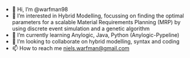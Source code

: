- 👋 Hi, I’m @warfman98
- 👀 I’m interested in Hybrid Modelling, focussing on finding the optimal parameters for a scalable Material Requirements Planning (MRP) by using discrete event simulation and a genetic algorithm
- 🌱 I’m currently learning Anylogic, Java, Python (Anylogic-Pypeline)
- 💞️ I’m looking to collaborate on hybrid modelling, syntax and coding
- 📫 How to reach me niels.warfman@gmail.com

<!---
warfman98/warfman98 is a ✨ special ✨ repository because its `README.md` (this file) appears on your GitHub profile.
You can click the Preview link to take a look at your changes.
--->
